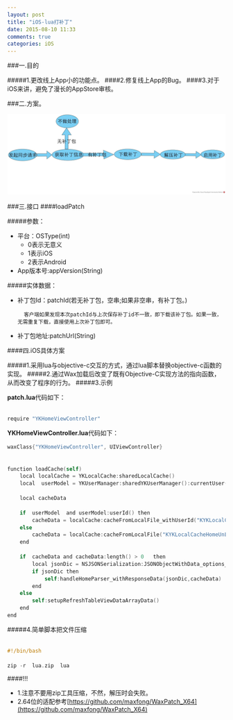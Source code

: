 ```yaml
---
layout: post
title: "iOS-lua打补丁"
date: 2015-08-10 11:33
comments: true
categories: iOS
---
```


###一.目的

#####1.更改线上App小的功能点。
####2.修复线上App的Bug。
####3.对于iOS来讲，避免了漫长的AppStore审核。

<!--more-->

###二.方案。

 ![image](/images/post/2015-08-10-ios-luada-bu-ding/diagram_overview.jpg)
            
            
 
###三.接口
####loadPatch

#####参数：

* 平台：OSType(int)
 	* 0表示无意义
 	* 1表示iOS
 	* 2表示Android
* App版本号:appVersion(String)


#####实体数据：

* 补丁包Id：patchId(若无补丁包，空串;如果非空串，有补丁包。)
		
		客户端如果发现本次patchId与上次保存补丁id不一致，即下载该补丁包。如果一致，无需重复下载，直接使用上次补丁包即可。
* 补丁包地址:patchUrl(String)	

####四.iOS具体方案

#####1.采用lua与objective-c交互的方式，通过lua脚本替换objective-c函数的实现。
#####2.通过Wax加载后改变了既有Objective-C实现方法的指向函数，从而改变了程序的行为。
#####3.示例

**patch.lua**代码如下：


```objective-c

require "YKHomeViewController"

```
**YKHomeViewController.lua**代码如下：

```objective-c
waxClass{"YKHomeViewController", UIViewController}


function loadCache(self)
	local localCache = YKLocalCache:sharedLocalCache()
	local  userModel = YKUserManager:sharedYKUserManager():currentUser()

	local cacheData

	if  userModel  and userModel:userId() then
		cacheData = localCache:cacheFromLocalFile_withUserId("KYKLocalCacheHomeLogin",userModel:userId())
	else
		cacheData = localCache:cacheFromLocalFile("KYKLocalCacheHomeUnLogin")
	end	

	if  cacheData and cacheData:length() > 0   then
		local jsonDic = NSJSONSerialization:JSONObjectWithData_options_error(cacheData,0,nil);
		if jsonDic then
			self:handleHomeParser_withResponseData(jsonDic,cacheData)
		end
	else
		self:setupRefreshTableViewDataArrayData()
	end			
end

```

#####4.简单脚本把文件压缩

```objective-c

#!/bin/bash

zip -r  lua.zip  lua

```

####!!!
* 1.注意不要用zip工具压缩，不然，解压时会失败。
* 2.64位的适配参考[https://github.com/maxfong/WaxPatch_X64](https://github.com/maxfong/WaxPatch_X64)


 	           
